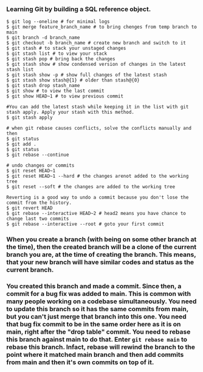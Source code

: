 ### Learning Git by building a **SQL** reference object.

```
$ git log --oneline # for minimal logs
$ git merge feature_branch_name # to bring chenges from temp branch to main
$ git branch -d branch_name
$ git checkout -b branch_name # create new branch and switch to it
$ git stash # to stack your unstaged changes
$ git stash list # to view your stack
$ git stash pop # bring back the changes
$ git stash show # show condensed version of changes in the latest stash list
$ git stash show -p # show full changes of the latest stash
$ git stash show stash@{1} # older than stash@{0}
$ git stash drop stash_name
$ git show # to view the last commit
$ git show HEAD~1 # to view previous commit

#You can add the latest stash while keeping it in the list with git stash apply. Apply your stash with this method.
$ git stash apply

# when git rebase causes conflicts, solve the conflicts manually and then
$ git status
$ git add .
$ git status
$ git rebase --continue

# undo changes or commits
$ git reset HEAD~1
$ git reset HEAD~1 --hard # the changes arenot added to the working tree
$ git reset --soft # the changes are added to the working tree

Reverting is a good way to undo a commit because you don't lose the commit from the history.
$ git revert HEAD
$ git rebase --interactive HEAD~2 # head2 means you have chance to change last two commits
$ git rebase --interactive --root # goto your first commit
```

### When you create a branch (with being on some other branch at the time), then the created branch will be a clone of the current branch you are, at the time of creating the branch. This means, that your new branch will have similar codes and status as the current branch.

### You created this branch and made a commit. Since then, a commit for a bug fix was added to main. This is common with many people working on a codebase simultaneously. You need to update this branch so it has the same commits from main, but you can't just merge that branch into this one. You need that bug fix commit to be in the same order here as it is on main, right after the "drop table" commit. You need to rebase this branch against main to do that. Enter `git rebase main` to rebase this branch. Infact, rebase will rewind the branch to the point where it matched main branch and then add commits from main and then it's own commits on top of it.
